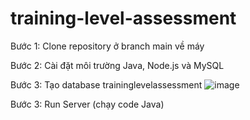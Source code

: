 # training-level-assessment
 Bước 1: Clone repository ở branch main về máy
 
 Bước 2: Cài đặt môi trường Java, Node.js và MySQL
 
 Bước 3: Tạo database traininglevelassessment
 ![image](https://user-images.githubusercontent.com/43351896/175767915-7ea4a266-fabb-4cc9-9aba-09167c27176a.png)

 Bước 3: Run Server (chạy code Java)
 
